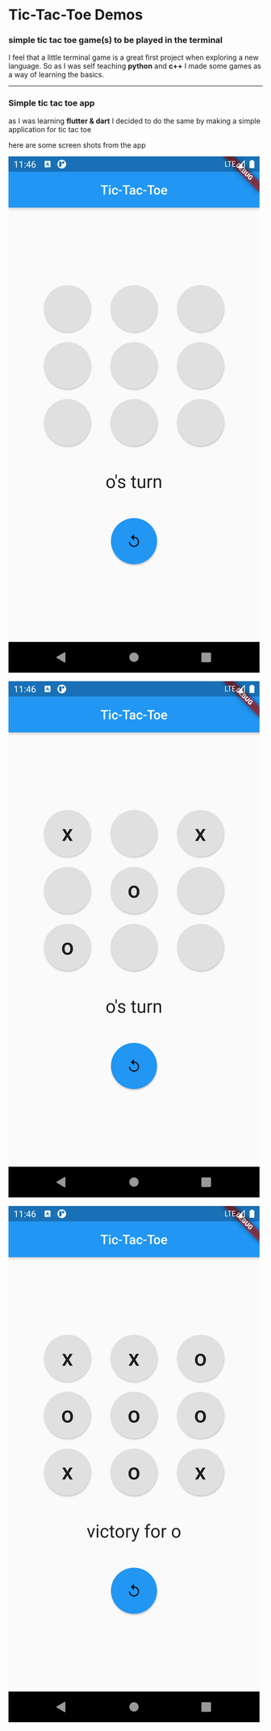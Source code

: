 # Tic-Tac-Toe Demos

### simple tic tac toe game(s) to be played in the terminal 

I feel that a little terminal game is a great first project when exploring a new language. So as I was self teaching **python** and **c++** I made some games as a way of learning the basics.

---

### Simple tic tac toe app

as I was learning **flutter & dart** I decided to do the same by making a simple application for tic tac toe

here are some screen shots from the app

![pic1](./Screenshot_1609166774.png)


![pic2](./Screenshot_1609166808.png)


![pic3](./Screenshot_1609166799.png)


